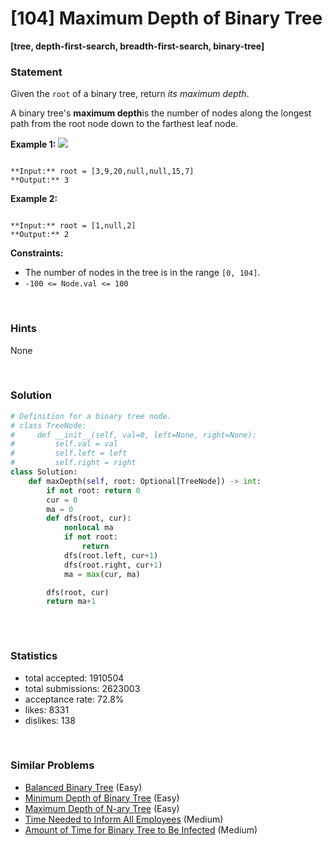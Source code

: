 # [104] Maximum Depth of Binary Tree

**[tree, depth-first-search, breadth-first-search, binary-tree]**

### Statement

Given the `root` of a binary tree, return *its maximum depth*.

A binary tree's **maximum depth**is the number of nodes along the longest path from the root node down to the farthest leaf node.


**Example 1:**
![](https://assets.leetcode.com/uploads/2020/11/26/tmp-tree.jpg)

```

**Input:** root = [3,9,20,null,null,15,7]
**Output:** 3

```

**Example 2:**

```

**Input:** root = [1,null,2]
**Output:** 2

```

**Constraints:**
* The number of nodes in the tree is in the range `[0, 104]`.
* `-100 <= Node.val <= 100`


<br>

### Hints

None

<br>

### Solution

```py
# Definition for a binary tree node.
# class TreeNode:
#     def __init__(self, val=0, left=None, right=None):
#         self.val = val
#         self.left = left
#         self.right = right
class Solution:
    def maxDepth(self, root: Optional[TreeNode]) -> int:
        if not root: return 0
        cur = 0
        ma = 0
        def dfs(root, cur):
            nonlocal ma
            if not root:
                return
            dfs(root.left, cur+1)
            dfs(root.right, cur+1)
            ma = max(cur, ma)

        dfs(root, cur)
        return ma+1
            
```

<br>

### Statistics

- total accepted: 1910504
- total submissions: 2623003
- acceptance rate: 72.8%
- likes: 8331
- dislikes: 138

<br>

### Similar Problems

- [Balanced Binary Tree](https://leetcode.com/problems/balanced-binary-tree) (Easy)
- [Minimum Depth of Binary Tree](https://leetcode.com/problems/minimum-depth-of-binary-tree) (Easy)
- [Maximum Depth of N-ary Tree](https://leetcode.com/problems/maximum-depth-of-n-ary-tree) (Easy)
- [Time Needed to Inform All Employees](https://leetcode.com/problems/time-needed-to-inform-all-employees) (Medium)
- [Amount of Time for Binary Tree to Be Infected](https://leetcode.com/problems/amount-of-time-for-binary-tree-to-be-infected) (Medium)
